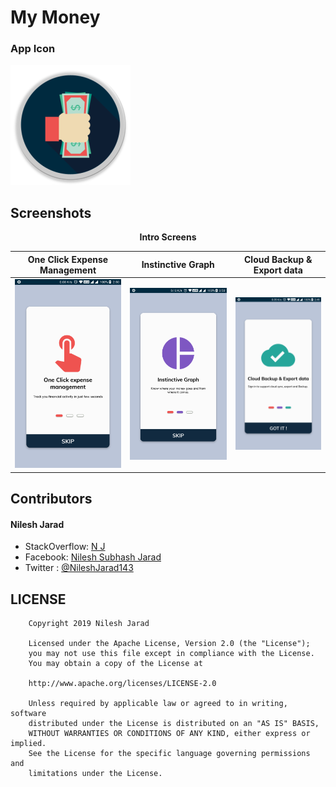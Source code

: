 # My Money

### App Icon

![](https://github.com/NileshJarad/Expense-tracker/blob/master/app/src/main/res/mipmap-xxxhdpi/ic_launcher_round.png)

## Screenshots

<p align="center"><b>Intro Screens</b> </p>

One Click Expense Management | Instinctive Graph | Cloud Backup & Export data  
:-------------------------:|:-------------------------:|:-------------------------:
![](https://github.com/NileshJarad/Expense-tracker/blob/master/screenshots/Intro1.png) |![](https://github.com/NileshJarad/Expense-tracker/blob/master/screenshots/Intro2.png)|![](https://github.com/NileshJarad/Expense-tracker/blob/master/screenshots/Intro3.png)


## Contributors

#### Nilesh Jarad
- StackOverflow: [N J][nj]
- Facebook: [Nilesh Subhash Jarad][njfb]
- Twitter : [@NileshJarad143][njtwitter]

## LICENSE

        Copyright 2019 Nilesh Jarad

        Licensed under the Apache License, Version 2.0 (the "License");
        you may not use this file except in compliance with the License.
        You may obtain a copy of the License at

        http://www.apache.org/licenses/LICENSE-2.0

        Unless required by applicable law or agreed to in writing, software
        distributed under the License is distributed on an "AS IS" BASIS,
        WITHOUT WARRANTIES OR CONDITIONS OF ANY KIND, either express or implied.
        See the License for the specific language governing permissions and
        limitations under the License.


[nj]: https://stackoverflow.com/users/4626831/n-j?tab=profile
[njfb]: https://www.facebook.com/nilesh.jarad.50
[njtwitter]: https://twitter.com/NileshJarad143

